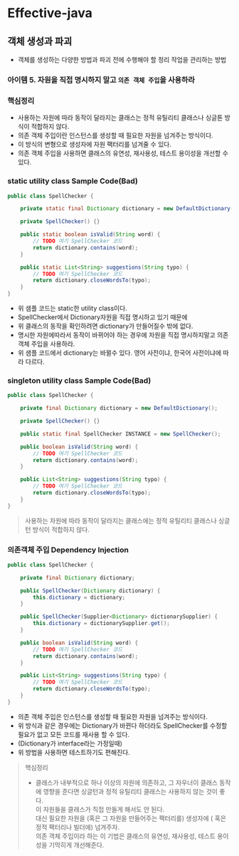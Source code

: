 # Effective-java
## 객체 생성과 파괴
* 객체를 생성하는 다양한 방법과 파괴 전에 수행해야 할 정리 작업을 관리하는 방법

### 아이템 5. 자원을 직접 명시하지 말고 `의존 객체 주입`을 사용하라

### 핵심정리
* 사용하는 자원에 따라 동작이 달라지는 클래스는 정적 유틸리티 클래스나 싱글톤 방식이 적합하지 않다.
* 의존 객체 주입이란 인스턴스를 생성할 때 필요한 자원을 넘겨주는 방식이다.
* 이 방식의 변형으로 생성자에 자원 팩터리를 넘겨줄 수 있다.
* 의존 객체 주입을 사용하면 클래스의 유연성, 재사용성, 테스트 용이성을 개선할 수 있다.

### static utility class Sample Code(Bad)
```java
public class SpellChecker {

    private static final Dictionary dictionary = new DefaultDictionary();

    private SpellChecker() {}

    public static boolean isValid(String word) {
        // TODO 여기 SpellChecker 코드
        return dictionary.contains(word);
    }

    public static List<String> suggestions(String typo) {
        // TODO 여기 SpellChecker 코드
        return dictionary.closeWordsTo(typo);
    }
}
``` 
* 위 샘플 코드는 static한 utility class이다.
* SpellChecker에서 Dictionary자원을 직접 명시하고 있기 때문에
* 위 클래스의 동작을 확인하려면 dictionary가 만들어질수 밖에 없다.
* 명시한 자원에따라서 동작이 바뀌어야 하는 경우에 자원을 직접 명시하지말고 의존 객체 주입을 사용하라.
* 위 샘플 코드에서 dictionary는 바뀔수 있다. 영어 사전이냐, 한국어 사전이냐에 따라 다르다.

### singleton utility class Sample Code(Bad)
```java
public class SpellChecker {

    private final Dictionary dictionary = new DefaultDictionary();

    private SpellChecker() {}

    public static final SpellChecker INSTANCE = new SpellChecker();

    public boolean isValid(String word) {
        // TODO 여기 SpellChecker 코드
        return dictionary.contains(word);
    }

    public List<String> suggestions(String typo) {
        // TODO 여기 SpellChecker 코드
        return dictionary.closeWordsTo(typo);
    }
}
```

> 사용하는 자원에 따라 동작이 달라지는 클래스에는 정적 유틸리티 클래스나 싱글턴 방식이 적합하지 않다.
> 

### 의존객체 주입 Dependency Injection
```java
public class SpellChecker {

    private final Dictionary dictionary;

    public SpellChecker(Dictionary dictionary) {
        this.dictionary = dictionary;
    }

    public SpellChecker(Supplier<Dictionary> dictionarySupplier) {
        this.dictionary = dictionarySupplier.get();
    }

    public boolean isValid(String word) {
        // TODO 여기 SpellChecker 코드
        return dictionary.contains(word);
    }

    public List<String> suggestions(String typo) {
        // TODO 여기 SpellChecker 코드
        return dictionary.closeWordsTo(typo);
    }
}
```
* 의존 객체 주입은 인스턴스를 생성할 때 필요한 자원을 넘겨주는 방식이다.
* 위 방식과 같은 경우에는 Dictionary가 바뀐다 하더라도 SpellChecker를 수정할 필요가 없고 모든 코드를 재사용 할 수 있다.
* (Dictionary가 interface라는 가정일때)
* 위 방법을 사용하면 테스트하기도 편해진다.

> 핵심정리
> * 클래스가 내부적으로 하나 이상의 자원에 의존하고, 그 자우너이 클래스 동작에 영향을 준다면 싱글턴과 정적 유틸리티 클래스는 사용하지 않는 것이 좋다.  
>   이 자원들을 클래스가 직접 만들게 해서도 안 된다.  
>   대신 필요한 자원을 (혹은 그 자원을 만들어주는 팩터리를) 생성자에 ( 혹은 정적 팩터리나 빌더에) 넘겨주자.  
>   의존 객체 주입이라 하는 이 기법은 클래스의 유연성, 재사용성, 테스트 용이성을 기막히게 개선해준다.